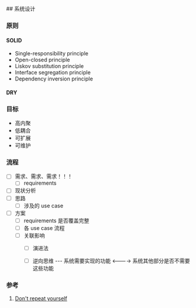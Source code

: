 ﻿﻿## 系统设计



### 原则

#### SOLID

- Single-responsibility principle
- Open-closed principle
- Liskov substitution principle
- Interface segregation principle
- Dependency inversion principle

#### DRY



### 目标

- 高内聚
- 低耦合
- 可扩展
- 可维护



### 流程

- [ ] 需求、需求、需求！！！
  - [ ] requirements
- [ ] 现状分析
- [ ] 思路
  - [ ] 涉及的 use case
- [ ] 方案
  - [ ] requirements 是否覆盖完整
  - [ ] 各 use case 流程
  - [ ] 关联影响
    - [ ] 演进法
    - [ ] 逆向思维 --- 系统需要实现的功能  <----> 系统其他部分是否不需要这些功能



### 参考

1. [Don't repeat yourself](https://en.wikipedia.org/wiki/Don%27t_repeat_yourself)
